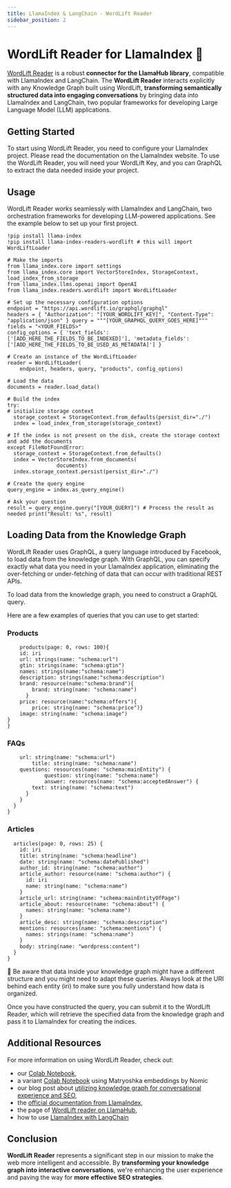 ```yaml
---
title: LlamaIndex & LangChain - WordLift Reader
sidebar_position: 2
---
```


# WordLift Reader for LlamaIndex 🦙
[WordLift Reader](https://llamahub.ai/l/readers/llama-index-readers-wordlift) is a robust **connector for the LlamaHub library**, compatible with LlamaIndex and LangChain. The **WordLift Reader** interacts explicitly with any Knowledge Graph built using WordLift, **transforming semantically structured data into engaging conversations** by bringing data into LlamaIndex and LangChain, two popular frameworks for developing Large Language Model (LLM) applications.

## Getting Started
To start using WordLift Reader, you need to configure your LlamaIndex project. Please read the documentation on the LlamaIndex website.
To use the WordLift Reader, you will need your WordLift Key, and you can  GraphQL to extract the data needed inside your project.

## Usage
WordLift Reader works seamlessly with LlamaIndex and LangChain, two orchestration frameworks for developing LLM-powered applications. See the example below to set up your first project.

```
!pip install llama-index
!pip install llama-index-readers-wordlift # this will import WordLiftLoader

# Make the imports
from llama_index.core import settings
from llama_index.core import VectorStoreIndex, StorageContext, load_index_from_storage
from llama_index.llms.openai import OpenAI
from llama_index.readers.wordlift import WordLiftLoader

# Set up the necessary configuration options
endpoint = "https://api.wordlift.io/graphql/graphql"
headers = { "Authorization": "[YOUR_WORDLIFT_KEY]", "Content-Type": "application/json" } query = """[YOUR_GRAPHQL_QUERY_GOES_HERE]"""
fields = "<YOUR_FIELDS>"
config_options = { 'text_fields': ['[ADD_HERE_THE_FIELDS_TO_BE_INDEXED]'], 'metadata_fields': ['[ADD_HERE_THE_FIELDS_TO_BE_USED_AS_METADATA]'] }

# Create an instance of the WordLiftLoader
reader = WordLiftLoader(
    endpoint, headers, query, "products", config_options)

# Load the data
documents = reader.load_data()

# Build the index
try:
# initialize storage context
  storage_context = StorageContext.from_defaults(persist_dir="./")
  index = load_index_from_storage(storage_context)

# If the index is not present on the disk, create the storage context and add the documents
except FileNotFoundError:
  storage_context = StorageContext.from_defaults()
  index = VectorStoreIndex.from_documents(
                documents)
  index.storage_context.persist(persist_dir="./")

# Create the query engine
query_engine = index.as_query_engine()

# Ask your question
result = query_engine.query("[YOUR_QUERY]") # Process the result as needed print("Result: %s", result)

```

## Loading Data from the Knowledge Graph
WordLift Reader uses GraphQL, a query language introduced by Facebook, to load data from the knowledge graph. With GraphQL, you can specify exactly what data you need in your LlamaIndex application, eliminating the over-fetching or under-fetching of data that can occur with traditional REST APIs.

To load data from the knowledge graph, you need to construct a GraphQL query.

Here are a few examples of queries that you can use to get started:

### Products
```query{
    products(page: 0, rows: 100){
    id: iri
    url: strings(name: "schema:url")
    gtin: strings(name: "schema:gtin")
    names: strings(name:"schema:name")
    description: strings(name:"schema:description")
    brand: resource(name:"schema:brand"){
        brand: string(name: "schema:name")
      }
    price: resource(name:"schema:offers"){
        price: string(name: "schema:price")}
    image: string(name: "schema:image")
}
}
```
### FAQs
```  faqPages{
    url: string(name: "schema:url")
		title: string(name: "schema:name")
    questions: resources(name: "schema:mainEntity") {
			question: string(name: "schema:name")
			answer: resources(name: "schema:acceptedAnswer") {
        text: string(name: "schema:text")
      }
    }
  }
}
```
### Articles
```query {
  articles(page: 0, rows: 25) {
    id: iri
    title: string(name: "schema:headline")
    date: string(name: "schema:datePublished")
    author_id: string(name: "schema:author")
    article_author: resource(name: "schema:author") {
      id: iri
      name: string(name: "schema:name")
    }
    article_url: string(name: "schema:mainEntityOfPage")
    article_about: resource(name: "schema:about") {
      names: string(name: "schema:name")
    }
    article_desc: string(name: "schema:description")
    mentions: resources(name: "schema:mentions") {
      names: strings(name: "schema:name")
    }
    body: string(name: "wordpress:content")
  }
}
```

🚨 Be aware that data inside your knowledge graph might have a different structure and you might need to adapt these queries. Always look at the URI behind each entity (iri) to make sure you fully understand how data is organized.

Once you have constructed the query, you can submit it to the WordLift Reader, which will retrieve the specified data from the knowledge graph and pass it to LlamaIndex for creating the indices.

## Additional Resources
For more information on using WordLift Reader, check out:
- our [Colab Notebook](https://wor.ai/wl-reader-demo),
- a variant [Colab Notebook](https://wor.ai/matryoshka) using Matryoshka embeddings by Nomic
- our blog post about [utilizing knowledge graph for conversational experience and SEO](https://wordlift.io/blog/en/knowledge-graph-and-llm/),
- the [official documentation from LlamaIndex](https://gpt-index.readthedocs.io/en/latest/index.html),
- the page of [WordLift reader on LlamaHub](https://llama-hub-ui.vercel.app/l/wordlift),
- how to use [LlamaIndex with LangChain](https://gpt-index.readthedocs.io/en/latest/community/integrations/using_with_langchain.html)

## Conclusion
**WordLift Reader** represents a significant step in our mission to make the web more intelligent and accessible. By **transforming your knowledge graph into interactive conversations**, we're enhancing the user experience and paving the way for **more effective SEO strategies**.
